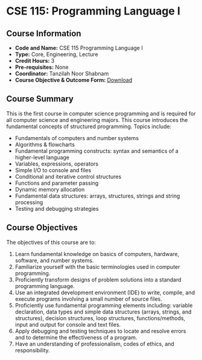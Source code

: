 # CSE 115: Programming Language I

## Course Information
- **Code and Name:** CSE 115 Programming Language I
- **Type:** Core, Engineering, Lecture
- **Credit Hours:** 3
- **Pre-requisites:** None
- **Coordinator:** Tanzilah Noor Shabnam
- **Course Objective & Outcome Form:** [Download](#)

## Course Summary
This is the first course in computer science programming and is required for all computer science and engineering majors. This course introduces the fundamental concepts of structured programming. Topics include:

- Fundamentals of computers and number systems
- Algorithms & flowcharts
- Fundamental programming constructs: syntax and semantics of a higher-level language
- Variables, expressions, operators
- Simple I/O to console and files
- Conditional and iterative control structures
- Functions and parameter passing
- Dynamic memory allocation
- Fundamental data structures: arrays, structures, strings and string processing
- Testing and debugging strategies

## Course Objectives
The objectives of this course are to:

1. Learn fundamental knowledge on basics of computers, hardware, software, and number systems.
2. Familiarize yourself with the basic terminologies used in computer programming.
3. Proficiently transform designs of problem solutions into a standard programming language.
4. Use an integrated development environment (IDE) to write, compile, and execute programs involving a small number of source files.
5. Proficiently use fundamental programming elements including: variable declaration, data types and simple data structures (arrays, strings, and structures), decision structures, loop structures, functions/methods, input and output for console and text files.
6. Apply debugging and testing techniques to locate and resolve errors and to determine the effectiveness of a program.
7. Have an understanding of professionalism, codes of ethics, and responsibility.
